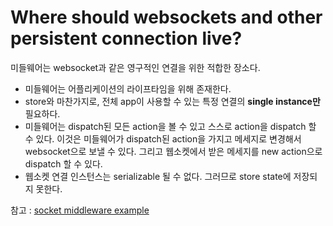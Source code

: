 # Where should websockets and other persistent connection live?

미들웨어는 websocket과 같은 영구적인 연결을 위한 적합한 장소다.

- 미들웨어는 어플리케이션의 라이프타임을 위해 존재한다.
- store와 마찬가지로, 전체 app이 사용할 수 있는 특정 연결의 **single instance만** 필요하다.
- 미들웨어는 dispatch된 모든 action을 볼 수 있고 스스로 action을 dispatch 할 수 있다. 이것은 미들웨어가 dispatch된 action을 가지고 메세지로 변경해서 websocket으로 보낼 수 있다. 그리고 웹소켓에서 받은 메세지를 new action으로 dispatch 할 수 있다.
- 웹소켓 연결 인스턴스는 serializable 될 수 없다. 그러므로 store state에 저장되지 못한다.

참고 : [socket middleware example](https://gist.github.com/markerikson/3df1cf5abbac57820a20059287b4be58)
